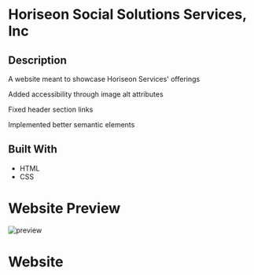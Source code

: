 # Horiseon Social Solutions Services, Inc

## Description
A website meant to showcase Horiseon Services' offerings 

Added accessibility through image alt attributes


Fixed header section links


Implemented better semantic elements
## Built With 
* HTML
* CSS

# Website Preview

![preview](https://user-images.githubusercontent.com/101310140/160271913-fbdca7be-e815-4ff4-844a-3e39d7b0d33d.png)

# Website
 
